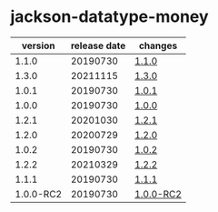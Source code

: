 # jackson-datatype-money	


|version|release date|changes|
|---|---|---|
|1.1.0|20190730|[1.1.0](./1.1.0-20190730.md)|
|1.3.0|20211115|[1.3.0](./1.3.0-20211115.md)|
|1.0.1|20190730|[1.0.1](./1.0.1-20190730.md)|
|1.0.0|20190730|[1.0.0](./1.0.0-20190730.md)|
|1.2.1|20201030|[1.2.1](./1.2.1-20201030.md)|
|1.2.0|20200729|[1.2.0](./1.2.0-20200729.md)|
|1.0.2|20190730|[1.0.2](./1.0.2-20190730.md)|
|1.2.2|20210329|[1.2.2](./1.2.2-20210329.md)|
|1.1.1|20190730|[1.1.1](./1.1.1-20190730.md)|
|1.0.0-RC2|20190730|[1.0.0-RC2](./1.0.0-RC2-20190730.md)|
